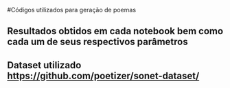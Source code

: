 #Códigos utilizados para geração de poemas

## Resultados obtidos em cada notebook bem como cada um de seus respectivos parâmetros
## Dataset utilizado https://github.com/poetizer/sonet-dataset/

